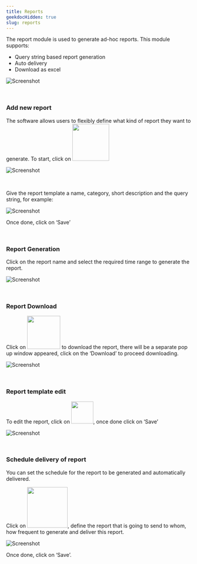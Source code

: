 ```yaml
---
title: Reports
geekdocHidden: true
slug: reports
---
```


The report module is used to generate ad-hoc reports. This module supports:
* Query string based report generation
* Auto delivery 
* Download as excel

![Screenshot](/cloud_vista/apm/images/report1.png)

&nbsp;

### Add new report
The software allows users to flexibly define what kind of report they want to generate. To start, click on <img src="/cloud_vista/apm/images/addreporticon.png" width="100px">

![Screenshot](/cloud_vista/apm/images/report2.png)

&nbsp;

Give the report template a name, category, short description and the query string, for example:

![Screenshot](/cloud_vista/apm/images/report3.png)

Once done, click on ‘Save’

&nbsp;

### Report Generation
Click on the report name and select the required time range to generate the report.

![Screenshot](/cloud_vista/apm/images/report4.png)

&nbsp;

### Report Download
Click on <img src="/cloud_vista/apm/images/downloadicon.png" width="90px"> to download the report, there will be a separate pop up window appeared, click on the ‘Download’ to proceed downloading.

![Screenshot](/cloud_vista/apm/images/report5.png)

&nbsp;

### Report template edit
To edit the report, click on <img src="/cloud_vista/apm/images/editicon.png" width="60px">, once done click on ‘Save’

![Screenshot](/cloud_vista/apm/images/report6.png)

&nbsp;

### Schedule delivery of report
You can set the schedule for the report to be generated and automatically delivered.

Click on <img src="/cloud_vista/apm/images/autoicon.png" width="110px">, define the report that is going to send to whom, how frequent to generate and deliver this report.

![Screenshot](/cloud_vista/apm/images/report7.png)

Once done, click on ‘Save’.
